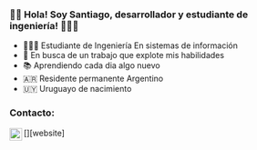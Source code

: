 ### 👋🏻 Hola! Soy Santiago, desarrollador y estudiante de ingeniería! 👨🏻‍💻

- 👨🏻‍🎓 Estudiante de Ingeniería En sistemas de información
- 🤯 En busca de un trabajo que explote mis habilidades
- 📚 Aprendiendo cada dia algo nuevo
- 🇦🇷 Residente permanente Argentino
- 🇺🇾 Uruguayo de nacimiento

### Contacto:
[<img align="left" alt="santiagoBassoWhatsapp" width="22px" src="https://icons8.com/icon/62855/whatsapp"/>][website]
